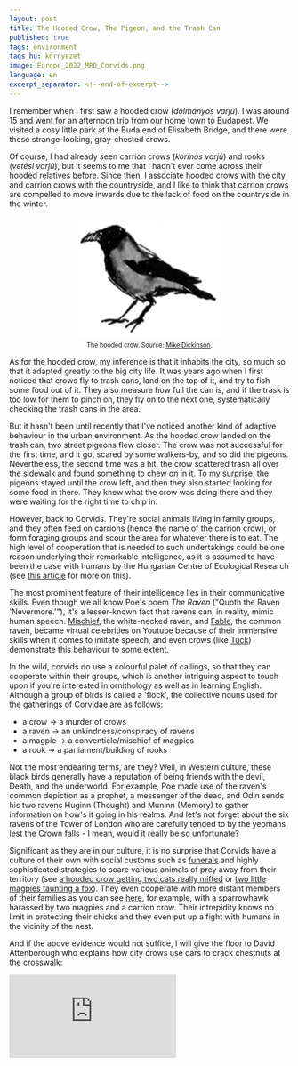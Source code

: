 ```yaml
---
layout: post
title: The Hooded Crow, The Pigeon, and the Trash Can
published: true
tags: environment
tags_hu: környezet
image: Europe_2022_MRD_Corvids.png
language: en
excerpt_separator: <!--end-of-excerpt-->
---
```

I remember when I first saw a hooded crow (*dolmányos varjú*). I was around 15 and went for an afternoon trip from our home town to Budapest. We visited a cosy little park at the Buda end of Elisabeth Bridge, and there were these strange-looking, gray-chested crows.
<!--end-of-excerpt-->

Of course, I had already seen carrion crows (*kormos varjú*) and rooks (*vetési varjú*), but it seems to me that I hadn't ever come across their hooded relatives before. Since then, I associate hooded crows with the city and carrion crows with the countryside, and I like to think that carrion crows are compelled to move inwards due to the lack of food on the countryside in the winter.

<div style="text-align:center"><img src="/assets/Europe_2022_MRD_Corvids.png" width="50%"></div>

<div style="margin-block-start: 0.5em;margin-block-end: 0.5em;font-size: 80%;text-align:center">The hooded crow. Source: <a href="https://commons.wikimedia.org/wiki/File:Europe_2022_MRD_Corvids.tiff" target="_blank">Mike Dickinson</a>.</div>

As for the hooded crow, my inference is that it inhabits the city, so much so that it adapted greatly to the big city life. It was years ago when I first noticed that crows fly to trash cans, land on the top of it, and try to fish some food out of it. They also measure how full the can is, and if the trask is too low for them to pinch on, they fly on to the next one, systematically checking the trash cans in the area.

But it hasn't been until recently that I've noticed another kind of adaptive behaviour in the urban environment. As the hooded crow landed on the trash can, two street pigeons flew closer. The crow was not successful for the first time, and it got scared by some walkers-by, and so did the pigeons. Nevertheless, the second time was a hit, the crow scattered trash all over the sidewalk and found something to chew on in it. To my surprise, the pigeons stayed until the crow left, and then they also started looking for some food in there. They knew what the crow was doing there and they were waiting for the right time to chip in.

However, back to Corvids. They're social animals living in family groups, and they often feed on carrions (hence the name of the carrion crow), or form foraging groups and scour the area for whatever there is to eat. The high level of cooperation that is needed to such undertakings could be one reason underlying their remarkable intelligence, as it is assumed to have been the case with humans by the Hungarian Centre of Ecological Research (see <a href="https://elkh.org/en/news/according-to-the-latest-results-of-cer-researchers-the-proto-language-may-have-developed-in" target="_blank">this article</a> for more on this).

The most prominent feature of their intelligence lies in their communicative skills. Even though we all know Poe's poem *The Raven* ("Quoth the Raven 'Nevermore.'"), it's a lesser-known fact that ravens can, in reality, mimic human speech. <a href="https://www.youtube.com/watch?v=AfsnHVaScjg" target="_blank">Mischief</a>, the white-necked raven, and <a href="https://www.youtube.com/watch?v=2d3dOam9Hg4" target="_blank">Fable</a>, the common raven, became virtual celebrities on Youtube because of their immensive skills when it comes to imitate speech, and even crows (like <a href="https://www.youtube.com/watch?v=O9epnUBQHXI" target="_blank">Tuck</a>) demonstrate this behaviour to some extent.

In the wild, corvids do use a colourful palet of callings, so that they can cooperate within their groups, which is another intriguing aspect to touch upon if you're interested in ornithology as well as in learning English. Although a group of birds is called a 'flock', the collective nouns used for the gatherings of Corvidae are as follows:
* a crow → a murder of crows
* a raven → an unkindness/conspiracy of ravens
* a magpie → a conventicle/mischief of magpies
* a rook → a parliament/building of rooks

Not the most endearing terms, are they? Well, in Western culture, these black birds generally have a reputation of being friends with the devil, Death, and the underworld. For example, Poe made use of the raven's common depiction as a prophet, a messenger of the dead, and Odin sends his two ravens Huginn (Thought) and Muninn (Memory) to gather information on how's it going in his realms. And let's not forget about the six ravens of the Tower of London who are carefully tended to by the yeomans lest the Crown falls - I mean, would it really be so unfortunate?

Significant as they are in our culture, it is no surprise that Corvids have a culture of their own with social customs such as <a href="https://www.youtube.com/watch?v=0QyHybSLj6A" target="_blank">funerals</a> and highly sophisticated strategies to scare various animals of prey away from their territory (see <a href="https://www.youtube.com/watch?v=Qt-pB1R64mI" target="_blank">a hooded crow getting two cats really miffed</a> or <a href="https://www.youtube.com/watch?v=USN8spjKFlU" target="_blank">two little magpies taunting a fox</a>). They even cooperate with more distant members of their families as you can see <a href="https://www.youtube.com/watch?v=sJBIMwHDjXE" target="_blank">here</a>, for example, with a sparrowhawk harassed by two magpies and a carrion crow. Their intrepidity knows no limit in protecting their chicks and they even put up a fight with humans in the vicinity of the nest.

And if the above evidence would not suffice, I will give the floor to David Attenborough who explains how city crows use cars to crack chestnuts at the crosswalk:

<div class="video-container">
<iframe src="https://www.youtube.com/embed/BGPGknpq3e0" title="YouTube video player" frameborder="0" allow="accelerometer; autoplay; clipboard-write; encrypted-media; gyroscope; picture-in-picture" allowfullscreen></iframe>
</div>